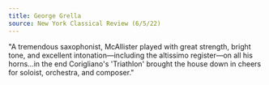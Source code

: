 ```yaml
---
title: George Grella
source: New York Classical Review (6/5/22)
---
```

"A tremendous saxophonist, McAllister played with great strength, bright tone, and excellent intonation—including the altissimo register—on all his horns...in the end Corigliano's 'Triathlon' brought the house down in cheers for soloist, orchestra, and composer."